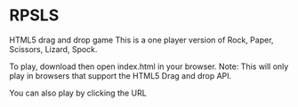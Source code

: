 RPSLS
=====

HTML5 drag and drop game
This is a one player version of Rock, Paper, Scissors, Lizard, Spock.

To play, download then open index.html in your browser.
Note: This will only play in browsers that support the HTML5 Drag and drop API.

You can also play by clicking the URL
